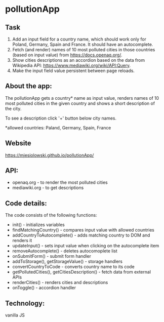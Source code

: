 # pollutionApp

## Task

1.	Add an input field for a country name, which should work only for Poland, Germany, Spain and France. It should have an autocomplete.
2.	Fetch (and render) names of 10 most polluted cities in those countries (based on input value) from https://docs.openaq.org/.
3.	Show cities descriptions as an accordion based on the data from Wikipedia API: https://www.mediawiki.org/wiki/API:Query.
4.	Make the input field value persistent between page reloads.

## About the app:
The pollutionApp gets a country* name as input value, renders names of 10 most polluted cities in the given country and shows a short description of the city.

To see a description click '+' button below city names.

*allowed countries: Paland, Germany, Spain, France

## Website
https://mjesiolowski.github.io/pollutionApp/

## API:
- openaq.org - to render the most polluted cities
- mediawiki.org - to get descriptions

## Code details:
The code consists of the following functions:
- init() - initializes variables
- findMatchingCountry() - compares input value with allowed countries
- addCountryToAutocomplete() - adds matching country to DOM and renders it
- updateInput() - sets input value when clicking on the autocomplete item
- removeAutocomplete() - deletes autocomoplete list
- onSubmitForm() - submit form handler
- addToStorage(), getStorageValue() - storage handlers
- convertCountryToCode - converts country name to its code
- getPollutedCities(), getCitiesDescription() - fetch data from external APIs
- renderCities() - renders cities and descriptions
- onToggle() - accordion handler

## Technology:
vanilla JS


